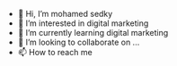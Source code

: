 - 👋 Hi, I’m mohamed sedky
- 👀 I’m interested in digital marketing
- 🌱 I’m currently learning digital marketing
- 💞️ I’m looking to collaborate on ...
- 📫 How to reach me


<!---
mo7amedsedky/mo7amedsedky is a ✨ special ✨ repository because its `README.md` (this file) appears on your GitHub profile.
You can click the Preview link to take a look at your changes.
--->
